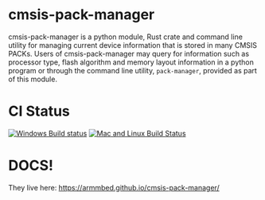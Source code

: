 # cmsis-pack-manager
cmsis-pack-manager is a python module, Rust crate and command line utility for managing current device information that is stored in many CMSIS PACKs. Users of cmsis-pack-manager may query for information such as processor type, flash algorithm and memory layout information in a python program or through the command line utility, `pack-manager`, provided as part of this module.

# CI Status
[![Windows Build status](https://ci.appveyor.com/api/projects/status/tltovxvu20y4pma8?svg=true)](https://ci.appveyor.com/project/theotherjimmy/cmsis-pack-manager) [![Mac and Linux Build Status](https://travis-ci.org/ARMmbed/cmsis-pack-manager.svg?branch=master)](https://travis-ci.org/ARMmbed/cmsis-pack-manager)
# DOCS!

They live here: https://armmbed.github.io/cmsis-pack-manager/

